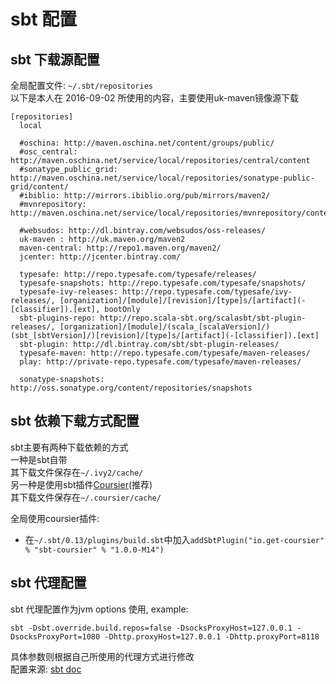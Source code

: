 # sbt 配置

## sbt 下载源配置
全局配置文件: `~/.sbt/repositories`  
以下是本人在 2016-09-02 所使用的内容，主要使用uk-maven镜像源下载

```
[repositories]
  local

  #oschina: http://maven.oschina.net/content/groups/public/
  #osc_central: http://maven.oschina.net/service/local/repositories/central/content
  #sonatype_public_grid: http://maven.oschina.net/service/local/repositories/sonatype-public-grid/content/
  #ibiblio: http://mirrors.ibiblio.org/pub/mirrors/maven2/
  #mvnrepository: http://maven.oschina.net/service/local/repositories/mvnrepository/content/

  #websudos: http://dl.bintray.com/websudos/oss-releases/
  uk-maven : http://uk.maven.org/maven2
  maven-central: http://repo1.maven.org/maven2/
  jcenter: http://jcenter.bintray.com/

  typesafe: http://repo.typesafe.com/typesafe/releases/
  typesafe-snapshots: http://repo.typesafe.com/typesafe/snapshots/
  typesafe-ivy-releases: http://repo.typesafe.com/typesafe/ivy-releases/, [organization]/[module]/[revision]/[type]s/[artifact](-[classifier]).[ext], bootOnly
  sbt-plugins-repo: http://repo.scala-sbt.org/scalasbt/sbt-plugin-releases/, [organization]/[module]/(scala_[scalaVersion]/)(sbt_[sbtVersion]/)[revision]/[type]s/[artifact](-[classifier]).[ext]
  sbt-plugin: http://dl.bintray.com/sbt/sbt-plugin-releases/
  typesafe-maven: http://repo.typesafe.com/typesafe/maven-releases/
  play: http://private-repo.typesafe.com/typesafe/maven-releases/

  sonatype-snapshots: http://oss.sonatype.org/content/repositories/snapshots
```

## sbt 依赖下载方式配置
sbt主要有两种下载依赖的方式  
一种是sbt自带  
其下载文件保存在`~/.ivy2/cache/`  
另一种是使用sbt插件[Coursier](https://github.com/alexarchambault/coursier)(推荐)   
其下载文件保存在`~/.coursier/cache/`  

全局使用coursier插件:
- 在`~/.sbt/0.13/plugins/build.sbt`中加入`addSbtPlugin("io.get-coursier" % "sbt-coursier" % "1.0.0-M14")`

## sbt 代理配置
sbt 代理配置作为jvm options 使用, example:  
```
sbt -Dsbt.override.build.repos=false -DsocksProxyHost=127.0.0.1 -DsocksProxyPort=1080 -Dhttp.proxyHost=127.0.0.1 -Dhttp.proxyPort=8118
```
具体参数则根据自己所使用的代理方式进行修改  
配置来源: [sbt doc](http://www.scala-sbt.org/0.13/docs/Proxy-Repositories.html)
